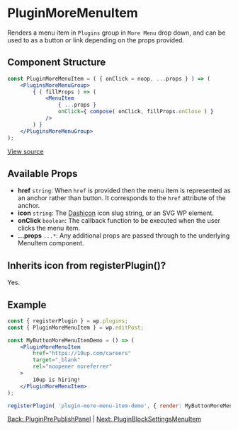 # PluginMoreMenuItem
Renders a menu item in `Plugins` group in `More Menu` drop down, and can be used to as a button or link depending on the props provided.


## Component Structure ##
```jsx
const PluginMoreMenuItem = ( { onClick = noop, ...props } ) => (
	<PluginsMoreMenuGroup>
		{ ( fillProps ) => (
			<MenuItem
				{ ...props }
				onClick={ compose( onClick, fillProps.onClose ) }
			/>
		) }
	</PluginsMoreMenuGroup>
);
```
[View source](https://github.com/WordPress/gutenberg/blob/master/packages/edit-post/src/components/header/plugin-more-menu-item/index.js)

## Available Props
* __href__ `string`: When `href` is provided then the menu item is represented as an anchor rather than button. It corresponds to the `href` attribute of the anchor.
* __icon__ `string`: The [Dashicon](https://developer.wordpress.org/resource/dashicons/) icon slug string, or an SVG WP element.
* __onClick__ `boolean`: The callback function to be executed when the user clicks the menu item.
* __...props__ `...*`: Any additional props are passed through to the underlying MenuItem component.

 ## Inherits icon from registerPlugin()?
Yes.

## Example
```jsx
const { registerPlugin } = wp.plugins;
const { PluginMoreMenuItem } = wp.editPost;

const MyButtonMoreMenuItemDemo = () => (
	<PluginMoreMenuItem
		href="https://10up.com/careers"
		target="_blank"
		rel="noopener noreferrer"
	>
		10up is hiring!
	</PluginMoreMenuItem>
);

registerPlugin( 'plugin-more-menu-item-demo', { render: MyButtonMoreMenuItemDemo } );
```
[Back: PluginPrePublishPanel](./plugin-pre-publish-panel.md) | [Next: PluginBlockSettingsMenuItem ](./plugin-block-settings-menu-item.md)
